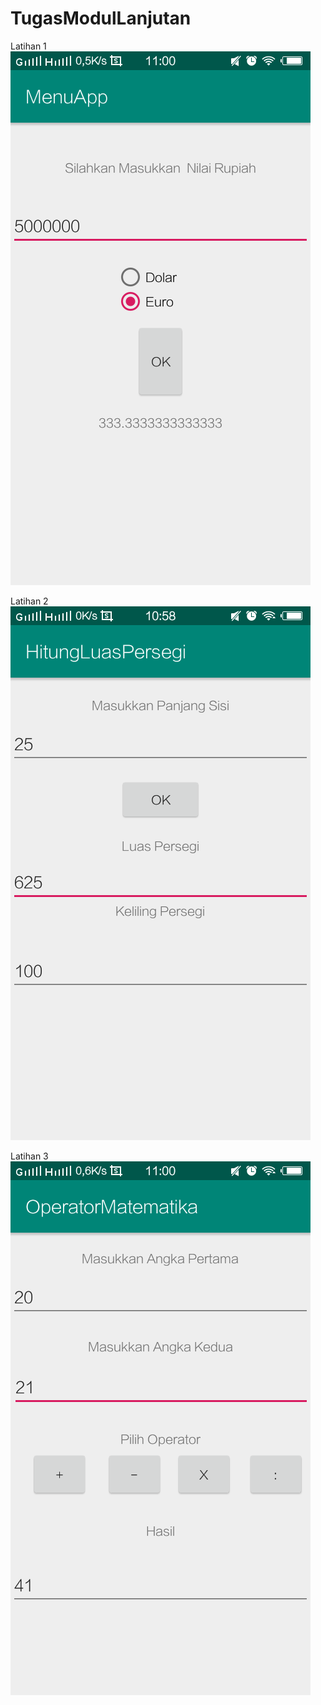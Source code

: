 # TugasModulLanjutan

Latihan 1
![alt text](https://github.com/AhmadTorik/TugasModulLanjutan/blob/master/Euro.png)

Latihan 2
![alt text](https://github.com/AhmadTorik/TugasModulLanjutan/blob/master/LuasPersegi.png)

Latihan 3
![alt text](https://github.com/AhmadTorik/TugasModulLanjutan/blob/master/Operator.png)
